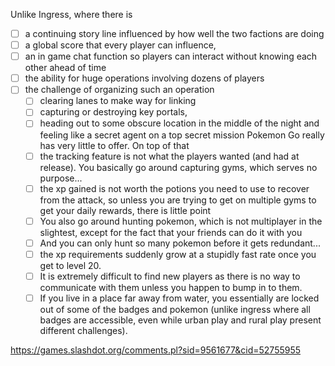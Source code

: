 Unlike Ingress, where there is
- [ ] a continuing story line influenced by how well the two factions are doing
- [ ] a global score that every player can influence,
- [ ] an in game chat function so players can interact without knowing each other ahead of time
- [ ] the ability for huge operations involving dozens of players
- [ ] the challenge of organizing such an operation
  - [ ] clearing lanes to make way for linking
  - [ ] capturing or destroying key portals,
  - [ ] heading out to some obscure location in the middle of the night and feeling like a secret agent on a top secret mission
  Pokemon Go really has very little to offer. On top of that
  - [ ] the tracking feature is not what the players wanted (and had at release). You basically go around capturing gyms, which serves no purpose...
  - [ ] the xp gained is not worth the potions you need to use to recover from the attack, so unless you are trying to get on multiple gyms to get your daily rewards, there is little point
  - [ ] You also go around hunting pokemon, which is not multiplayer in the slightest, except for the fact that your friends can do it with you
  - [ ] And you can only hunt so many pokemon before it gets redundant...
  - [ ] the xp requirements suddenly grow at a stupidly fast rate once you get to level 20.
  - [ ] It is extremely difficult to find new players as there is no way to communicate with them unless you happen to bump in to them.
  - [ ] If you live in a place far away from water, you essentially are locked out of some of the badges and pokemon (unlike ingress where all badges are accessible, even while urban play and rural play present different challenges).

https://games.slashdot.org/comments.pl?sid=9561677&cid=52755955
